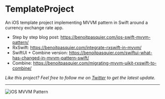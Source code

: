 # TemplateProject
An iOS template project implementing MVVM pattern in Swift around a currency exchange rate app.

* Step by step blog post: https://benoitpasquier.com/ios-swift-mvvm-pattern/
* RxSwift: https://benoitpasquier.com/integrate-rxswift-in-mvvm/
* SwiftUI + Combine version: https://benoitpasquier.com/swiftui-what-has-changed-in-mvvm-pattern-swift/
* Combine: https://benoitpasquier.com/migrating-mvvm-uikit-rxswift-to-combine/

_Like this project? Feel free to follow me on [Twitter](https://twitter.com/benoitpasquier_) to get the latest update._

---

![iOS MVVM Pattern](https://benoitpasquier.com/images/2018/01/ios-swift-mvvm-pattern-sample.png)
